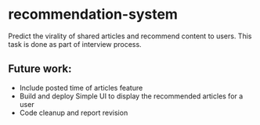 # recommendation-system
Predict the virality of shared articles and recommend content to users. 
This task is done as part of interview process. 

## Future work:
- Include posted time of articles feature
- Build and deploy Simple UI to display the recommended articles for a user
- Code cleanup and report revision
